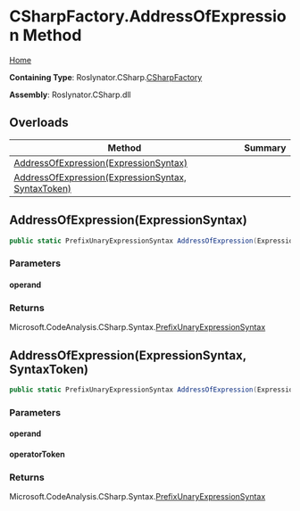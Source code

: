 <a name="_top"></a>

# CSharpFactory\.AddressOfExpression Method

[Home](../../../../README.md#_top)

**Containing Type**: Roslynator\.CSharp\.[CSharpFactory](../README.md#_top)

**Assembly**: Roslynator\.CSharp\.dll

## Overloads

| Method | Summary |
| ------ | ------- |
| [AddressOfExpression(ExpressionSyntax)](#Roslynator_CSharp_CSharpFactory_AddressOfExpression_Microsoft_CodeAnalysis_CSharp_Syntax_ExpressionSyntax_) | |
| [AddressOfExpression(ExpressionSyntax, SyntaxToken)](#Roslynator_CSharp_CSharpFactory_AddressOfExpression_Microsoft_CodeAnalysis_CSharp_Syntax_ExpressionSyntax_Microsoft_CodeAnalysis_SyntaxToken_) | |

## AddressOfExpression\(ExpressionSyntax\) <a name="Roslynator_CSharp_CSharpFactory_AddressOfExpression_Microsoft_CodeAnalysis_CSharp_Syntax_ExpressionSyntax_"></a>

```csharp
public static PrefixUnaryExpressionSyntax AddressOfExpression(ExpressionSyntax operand)
```

### Parameters

#### operand

### Returns

Microsoft\.CodeAnalysis\.CSharp\.Syntax\.[PrefixUnaryExpressionSyntax](https://docs.microsoft.com/en-us/dotnet/api/microsoft.codeanalysis.csharp.syntax.prefixunaryexpressionsyntax)

## AddressOfExpression\(ExpressionSyntax, SyntaxToken\) <a name="Roslynator_CSharp_CSharpFactory_AddressOfExpression_Microsoft_CodeAnalysis_CSharp_Syntax_ExpressionSyntax_Microsoft_CodeAnalysis_SyntaxToken_"></a>

```csharp
public static PrefixUnaryExpressionSyntax AddressOfExpression(ExpressionSyntax operand, SyntaxToken operatorToken)
```

### Parameters

#### operand

#### operatorToken

### Returns

Microsoft\.CodeAnalysis\.CSharp\.Syntax\.[PrefixUnaryExpressionSyntax](https://docs.microsoft.com/en-us/dotnet/api/microsoft.codeanalysis.csharp.syntax.prefixunaryexpressionsyntax)

